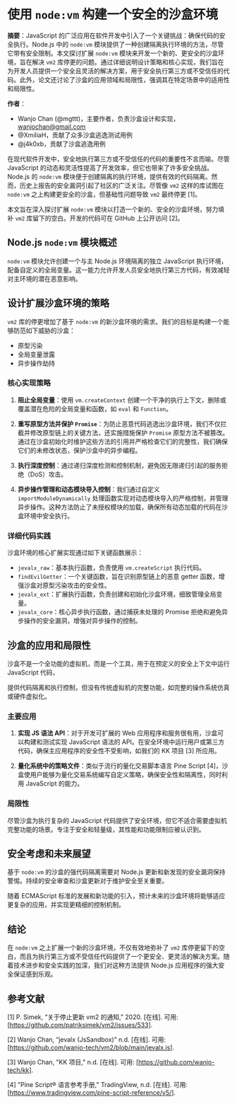 # 使用 `node:vm` 构建一个安全的沙盒环境

**摘要**：JavaScript 的广泛应用在软件开发中引入了一个关键挑战：确保代码的安全执行。Node.js 中的 `node:vm` 模块提供了一种创建隔离执行环境的方法，尽管它带有安全限制。本文探讨扩展 `node:vm` 模块来开发一个新的、更安全的沙盒环境，旨在解决 `vm2` 库停更的问题。通过详细说明设计策略和核心实现，我们旨在为开发人员提供一个安全且灵活的解决方案，用于安全执行第三方或不受信任的代码。此外，论文还讨论了沙盒的应用领域和局限性，强调其在特定场景中的适用性和局限性。

**作者**：
- Wanjo Chan (@mgttt)，主要作者，负责沙盒设计和实现，wanjochan@gmail.com
- @XmiliaH，贡献了众多沙盒逃逸测试用例
- @j4k0xb，贡献了沙盒逃逸用例

在现代软件开发中，安全地执行第三方或不受信任的代码的重要性不言而喻。尽管 JavaScript 的动态和灵活性提高了开发效率，但它也带来了许多安全挑战。Node.js 的 `node:vm` 模块便于创建隔离的执行环境，提供有效的代码隔离。然而，历史上报告的安全漏洞引起了社区的广泛关注。尽管像 `vm2` 这样的库试图在 `node:vm` 之上构建更安全的沙盒，但基础性问题导致 `vm2` 最终停更 [1]。

本文旨在深入探讨扩展 `node:vm` 模块以打造一个新的、安全的沙盒环境，努力填补 `vm2` 库留下的空白。开发的代码可在 GitHub 上公开访问 [2]。

## Node.js `node:vm` 模块概述

`node:vm` 模块允许创建一个与主 Node.js 环境隔离的独立 JavaScript 执行环境，配备自定义的全局变量。这一能力允许开发人员安全地执行第三方代码，有效减轻对主环境的潜在恶意影响。

## 设计扩展沙盒环境的策略

`vm2` 库的停更增加了基于 `node:vm` 的新沙盒环境的需求。我们的目标是构建一个能够防范如下威胁的沙盒：

- 原型污染
- 全局变量泄露
- 异步操作劫持

### 核心实现策略

1. **阻止全局变量**：使用 `vm.createContext` 创建一个干净的执行上下文，删除或覆盖潜在危险的全局变量和函数，如 `eval` 和 `Function`。

2. **重写原型方法并保护 `Promise`**：为防止恶意代码逃逸出沙盒环境，我们不仅拦截并修改原型链上的关键方法，还实施措施保护 `Promise` 原型方法不被篡改。通过在沙盒初始化时维护这些方法的引用并严格检查它们的完整性，我们确保它们的未修改状态，保护沙盒中的异步编程。

3. **执行深度控制**：通过递归深度检测和控制机制，避免因无限递归引起的服务拒绝（DoS）攻击。

4. **异步操作管理和动态模块导入控制**：我们通过自定义 `importModuleDynamically` 处理函数实现对动态模块导入的严格控制，并管理异步操作。这种方法防止了未授权模块的加载，确保所有动态加载的代码在沙盒环境中安全执行。

### 详细代码实践

沙盒环境的核心扩展实现通过如下关键函数展示：

- `jevalx_raw`：基本执行函数，负责使用 `vm.createScript` 执行代码。
- `findEvilGetter`：一个关键函数，旨在识别原型链上的恶意 getter 函数，增强沙盒对原型污染攻击的安全性。
- `jevalx_ext`：扩展执行函数，负责创建和初始化沙盒环境，细致管理全局变量。
- `jevalx_core`：核心异步执行函数，通过捕获未处理的 Promise 拒绝和避免异步操作的安全漏洞，增强对异步操作的控制。

## 沙盒的应用和局限性

沙盒不是一个全功能的虚拟机，而是一个工具，用于在预定义的安全上下文中运行 JavaScript 代码，

提供代码隔离和执行控制，但没有传统虚拟机的完整功能，如完整的操作系统仿真或硬件虚拟化。

### 主要应用

1. **实现 JS 语法 API**：对于开发可扩展的 Web 应用程序和服务很有用，沙盒可以构建和测试实现 JavaScript 语法的 API。在安全环境中运行用户或第三方代码，确保主应用程序的安全性不受影响，如我们的 KK 项目 [3] 所应用。

2. **量化系统中的策略文件**：类似于流行的量化交易脚本语言 Pine Script [4]，沙盒使用户能够为量化交易系统编写自定义策略，确保安全性和隔离性，同时利用 JavaScript 的能力。

### 局限性

尽管沙盒为执行复杂的 JavaScript 代码提供了安全环境，但它不适合需要虚拟机完整功能的场景。专注于安全和轻量级，其性能和功能限制应被认识到。

## 安全考虑和未来展望

基于 `node:vm` 的沙盒的强代码隔离需要对 Node.js 更新和新发现的安全漏洞保持警惕。持续的安全审查和沙盒更新对于维护安全至关重要。

随着 ECMAScript 标准的发展和新功能的引入，预计未来的沙盒环境将能够适应更复杂的应用，并实现更精细的控制机制。

## 结论

在 `node:vm` 之上扩展一个新的沙盒环境，不仅有效地弥补了 `vm2` 库停更留下的空白，而且为执行第三方或不受信任代码提供了一个更安全、更灵活的解决方案。随着技术进步和安全实践的加深，我们对这种方法提供 Node.js 应用程序的强大安全保证感到乐观。

## 参考文献

[1] P. Simek, “关于停止更新 vm2 的通知,” 2020. [在线]. 可用: [https://github.com/patriksimek/vm2/issues/533].

[2] Wanjo Chan, “jevalx (JsSandbox)” n.d. [在线]. 可用: [https://github.com/wanjo-tech/vm2/blob/main/jevalx.js].

[3] Wanjo Chan, "KK 项目," n.d. [在线]. 可用: [https://github.com/wanjo-tech/kk].

[4] "Pine Script® 语言参考手册," TradingView, n.d. [在线]. 可用: [https://www.tradingview.com/pine-script-reference/v5/].
